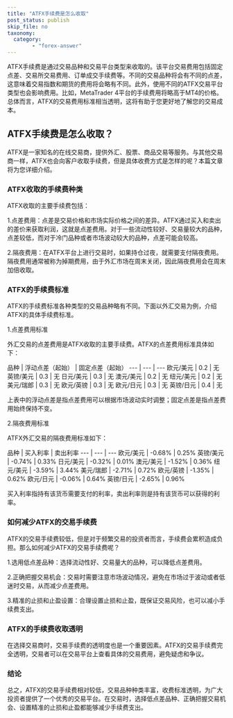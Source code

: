 ```yaml
---
title: "ATFX手续费是怎么收取"
post_status: publish
skip_file: no
taxonomy:
  category:
        - "forex-answer"
---
```


ATFX手续费是通过交易品种和交易平台类型来收取的。该平台交易费用包括固定点差、交易所交易费用、订单成交手续费等。不同的交易品种将会有不同的点差，这意味着交易指数和期货的费用将会略有不同。此外，使用不同的ATFX交易平台类型也会影响费用。比如，MetaTrader 4平台的手续费用将略高于MT4的价格。总体而言，ATFX的交易费用标准相当透明，这将有助于您更好地了解您的交易成本。

## ATFX手续费是怎么收取？

ATFX是一家知名的在线交易商，提供外汇、股票、商品交易等服务。与其他交易商一样，ATFX也会向客户收取手续费，但是具体收费方式是怎样的呢？本篇文章将为您详细介绍。

### ATFX收取的手续费种类

ATFX收取的主要手续费包括：

1.点差费用：点差是交易价格和市场实际价格之间的差异。ATFX通过买入和卖出的差价来获取利润，这就是点差费用。对于一些流动性较好、交易量较大的品种，点差较低，而对于冷门品种或者市场波动较大的品种，点差可能会较高。

2.隔夜费用：在ATFX平台上进行交易时，如果持仓过夜，就需要支付隔夜费用。隔夜费用通常被称为掉期费用，由于外汇市场在周末关闭，因此隔夜费用会在周末加倍收取。

### ATFX的手续费标准

ATFX的手续费标准各种类型的交易品种略有不同。下面以外汇交易为例，介绍ATFX的具体手续费标准。

1.点差费用标准

外汇交易的点差费用是ATFX收取的主要手续费。ATFX的点差费用标准具体如下：

品种 | 浮动点差（起始） | 固定点差（起始） --- | --- | --- 欧元/美元 | 0.2 | 无 英镑/美元 | 0.3 | 无 日元/美元 | 0.3 | 无 澳元/美元 | 0.2 | 无 纽元/美元 | 0.2 | 无 美元/瑞郎 | 0.3 | 无 欧元/英镑 | 0.3 | 无 欧元/日元 | 0.3 | 无 英镑/日元 | 0.4 | 无

上表中的浮动点差是指点差费用可以根据市场波动实时调整；固定点差是指点差费用始终保持不变。

2.隔夜费用标准

ATFX外汇交易的隔夜费用标准如下：

品种 | 买入利率 | 卖出利率 --- | --- | --- 欧元/美元 | -0.68% | 0.25% 英镑/美元 | -0.74% | 0.33% 日元/美元 | -0.32% | 0.01% 澳元/美元 | -1.52% | 0.36% 纽元/美元 | -3.59% | 3.44% 美元/瑞郎 | -2.71% | 0.72% 欧元/英镑 | -1.35% | 0.62% 欧元/日元 | -0.06% | 0.64% 英镑/日元 | -2.65% | 0.96%

买入利率指持有该货币需要支付的利率，卖出利率则是持有该货币可以获得的利率。

### 如何减少ATFX的交易手续费

ATFX的交易手续费较低，但是对于频繁交易的投资者而言，手续费会累积造成负担。那么如何减少ATFX的交易手续费呢？

1.选用低点差品种：选择流动性好、交易量大的品种，可以降低点差费用。

2.正确把握交易机会：交易时需要注意市场波动情况，避免在市场过于波动或者低迷时交易，从而减少点差费用。

3.精准的止损和止盈设置：合理设置止损和止盈，既保证交易风险，也可以减小手续费支出。

### ATFX的手续费收取透明

在选择交易商时，交易手续费的透明度也是一个重要因素。ATFX的交易手续费完全透明，交易者可以在交易平台上查看具体的交易费用，避免疑虑和争议。

### 结论

总之，ATFX的交易手续费相对较低，交易品种种类丰富，收费标准透明，为广大投资者提供了一个优秀的交易平台。在交易时，选择低点差品种、正确把握交易机会、设置精准的止损和止盈都能够减少手续费支出。 
